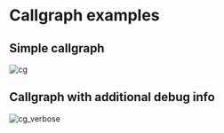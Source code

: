 # Callgraph examples

## Simple callgraph
![cg][cg]

## Callgraph with additional debug info
![cg_verbose][cg_verbose]


[cg]: https://i.imgur.com/beyCNkE.png
[cg_verbose]: https://i.imgur.com/hieheqN.png
